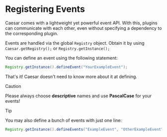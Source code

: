 # Registering Events
Caesar comes with a lightweight yet powerful event API. With this, plugins can communicate with each other, even without specifying a dependency to the corresponding plugin.

Events are handled via the global `Registry` object. Obtain it by using `Caesar.getRegistry();` or `Registry.getInstance();`

You can define an event using the following statement:
```java
Registry.getInstance().defineEvent("YourExampleEvent");
```
That's it! Caesar doesn't need to know more about it at defining.

> [!CAUTION]
> Please always choose **descriptive** names and use **PascalCase** for your events!

> [!TIP]
> You may also define a bunch of events with just one line:
> ```java
> Registry.getInstance().defineEvents("ExampleEvent", "OtherExampleEvent");
> ```